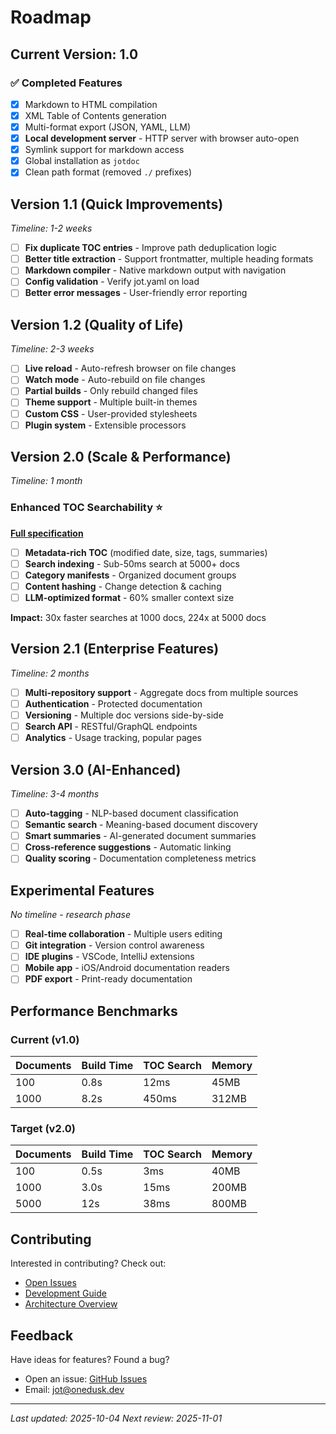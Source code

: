 # Roadmap

## Current Version: 1.0

### ✅ Completed Features
- [x] Markdown to HTML compilation
- [x] XML Table of Contents generation
- [x] Multi-format export (JSON, YAML, LLM)
- [x] **Local development server** - HTTP server with browser auto-open
- [x] Symlink support for markdown access
- [x] Global installation as `jotdoc`
- [x] Clean path format (removed `./` prefixes)

## Version 1.1 (Quick Improvements)
*Timeline: 1-2 weeks*

- [ ] **Fix duplicate TOC entries** - Improve path deduplication logic
- [ ] **Better title extraction** - Support frontmatter, multiple heading formats
- [ ] **Markdown compiler** - Native markdown output with navigation
- [ ] **Config validation** - Verify jot.yaml on load
- [ ] **Better error messages** - User-friendly error reporting

## Version 1.2 (Quality of Life)
*Timeline: 2-3 weeks*

- [ ] **Live reload** - Auto-refresh browser on file changes
- [ ] **Watch mode** - Auto-rebuild on file changes
- [ ] **Partial builds** - Only rebuild changed files
- [ ] **Theme support** - Multiple built-in themes
- [ ] **Custom CSS** - User-provided stylesheets
- [ ] **Plugin system** - Extensible processors

## Version 2.0 (Scale & Performance)
*Timeline: 1 month*

### Enhanced TOC Searchability ⭐
**[Full specification](docs/features/enhanced-toc-searchability.md)**

- [ ] **Metadata-rich TOC** (modified date, size, tags, summaries)
- [ ] **Search indexing** - Sub-50ms search at 5000+ docs
- [ ] **Category manifests** - Organized document groups
- [ ] **Content hashing** - Change detection & caching
- [ ] **LLM-optimized format** - 60% smaller context size

**Impact:** 30x faster searches at 1000 docs, 224x at 5000 docs

## Version 2.1 (Enterprise Features)
*Timeline: 2 months*

- [ ] **Multi-repository support** - Aggregate docs from multiple sources
- [ ] **Authentication** - Protected documentation
- [ ] **Versioning** - Multiple doc versions side-by-side
- [ ] **Search API** - RESTful/GraphQL endpoints
- [ ] **Analytics** - Usage tracking, popular pages

## Version 3.0 (AI-Enhanced)
*Timeline: 3-4 months*

- [ ] **Auto-tagging** - NLP-based document classification
- [ ] **Semantic search** - Meaning-based document discovery
- [ ] **Smart summaries** - AI-generated document summaries
- [ ] **Cross-reference suggestions** - Automatic linking
- [ ] **Quality scoring** - Documentation completeness metrics

## Experimental Features
*No timeline - research phase*

- [ ] **Real-time collaboration** - Multiple users editing
- [ ] **Git integration** - Version control awareness
- [ ] **IDE plugins** - VSCode, IntelliJ extensions
- [ ] **Mobile app** - iOS/Android documentation readers
- [ ] **PDF export** - Print-ready documentation

## Performance Benchmarks

### Current (v1.0)
| Documents | Build Time | TOC Search | Memory |
|-----------|------------|------------|---------|
| 100       | 0.8s       | 12ms       | 45MB    |
| 1000      | 8.2s       | 450ms      | 312MB   |

### Target (v2.0)
| Documents | Build Time | TOC Search | Memory |
|-----------|------------|------------|---------|
| 100       | 0.5s       | 3ms        | 40MB    |
| 1000      | 3.0s       | 15ms       | 200MB   |
| 5000      | 12s        | 38ms       | 800MB   |

## Contributing

Interested in contributing? Check out:
- [Open Issues](https://github.com/onedusk/jot/issues)
- [Development Guide](docs/development.md)
- [Architecture Overview](docs/architecture.md)

## Feedback

Have ideas for features? Found a bug?
- Open an issue: [GitHub Issues](https://github.com/onedusk/jot/issues)
- Email: jot@onedusk.dev

---

*Last updated: 2025-10-04*
*Next review: 2025-11-01*
